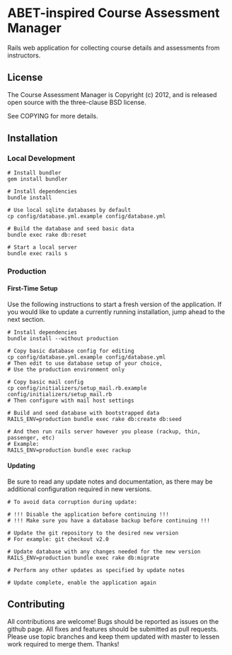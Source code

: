 # ABET-inspired Course Assessment Manager

Rails web application for collecting course details and assessments
from instructors.

## License

The Course Assessment Manager is Copyright (c) 2012,
and is released open source with the three-clause BSD license.

See COPYING for more details.

## Installation

### Local Development

    # Install bundler
    gem install bundler
    
    # Install dependencies
    bundle install

    # Use local sqlite databases by default
    cp config/database.yml.example config/database.yml

    # Build the database and seed basic data
    bundle exec rake db:reset

    # Start a local server
    bundle exec rails s


### Production

#### First-Time Setup

Use the following instructions to start a fresh version of the application.
If you would like to update a currently running installation,
jump ahead to the next section.

    # Install dependencies
    bundle install --without production

    # Copy basic database config for editing
    cp config/database.yml.example config/database.yml
    # Then edit to use database setup of your choice,
    # Use the production environment only

    # Copy basic mail config
    cp config/initializers/setup_mail.rb.example config/initializers/setup_mail.rb
    # Then configure with mail host settings

    # Build and seed database with bootstrapped data
    RAILS_ENV=production bundle exec rake db:create db:seed

    # And then run rails server however you please (rackup, thin, passenger, etc)
    # Example:
    RAILS_ENV=production bundle exec rackup

#### Updating

Be sure to read any update notes and documentation,
as there may be additional configuration required in new versions.

    # To avoid data corruption during update:

    # !!! Disable the application before continuing !!!
    # !!! Make sure you have a database backup before continuing !!!

    # Update the git repository to the desired new version
    # For example: git checkout v2.0

    # Update database with any changes needed for the new version
    RAILS_ENV=production bundle exec rake db:migrate

    # Perform any other updates as specified by update notes

    # Update complete, enable the application again



## Contributing

All contributions are welcome!
Bugs should be reported as issues on the github page. All fixes and features
should be submitted as pull requests. Please use topic branches and keep them
updated with master to lessen work required to merge them. Thanks!

